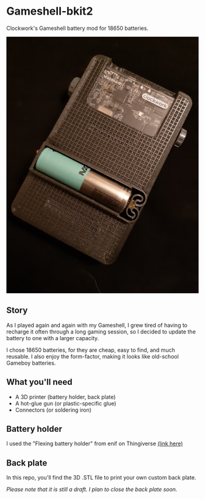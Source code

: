 # Gameshell-bkit2
 
Clockwork's Gameshell battery mod for 18650 batteries.

![Photo 1](pictures/photo1.jpeg?raw=true "Photo 1")


## Story
As I played again and again with my Gameshell, I grew tired of having to recharge it often through a long gaming session, so I decided to update the battery to one with a larger capacity.

I chose 18650 batteries, for they are cheap, easy to find, and much reusable. I also enjoy the form-factor, making it looks like old-school Gameboy batteries.


## What you'll need

- A 3D printer (battery holder, back plate)
- A hot-glue gun (or plastic-specific glue)
- Connectors (or soldering iron)


## Battery holder

I used the "Flexing battery holder" from enif on Thingiverse [(link here)](https://www.thingiverse.com/thing:456900)


## Back plate

In this repo, you'll find the 3D .STL file to print your own custom back plate.

*Please note that it is still a draft. I plan to close the back plate soon.*




